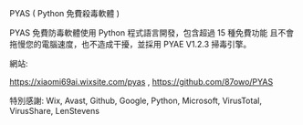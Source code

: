 PYAS ( Python 免費殺毒軟體 )

PYAS 免費防毒軟體使用 Python 程式語言開發，包含超過 15 種免費功能
且不會拖慢您的電腦速度，也不造成干擾，並採用 PYAE V1.2.3 掃毒引擎。

網站:

https://xiaomi69ai.wixsite.com/pyas , 
https://github.com/87owo/PYAS

特別感謝: 
Wix, Avast, Github, Google, Python, Microsoft, VirusTotal, VirusShare, LenStevens
